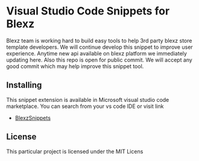 # Visual Studio Code Snippets for Blexz

Blexz team is working hard to build easy tools to help 3rd party blexz store template developers. We will continue develop this snippet to improve user experience. Anytime new api available on blexz platform we immediately updating here. Also this repo is open for public commit. We will accept any good commit which may help improve this snippet tool.

## Installing

This snippet extension is available in Microsoft visual studio code marketplace. You can search from your vs code IDE or visit link
* [BlexzSnippets](https://marketplace.visualstudio.com/items?itemName=BLEXZ.BlexzSnippets)


## License

This particular project is licensed under the MIT Licens